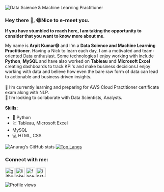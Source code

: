 ![Data Science & Machine Learning Practitioner](https://lh3.googleusercontent.com/KGbBYChtYOfNeb-n99g9z8taJXmSJp7lM3equavG7mGLXwqo8XKUv3JBKQoauScsp54cS5sDAbrtBeYoxksCR0K70sFXs2nAo0vFJeyjvXvvKp4njIu57TRoS6VXmLQMjlY-2QtTX85zTQkJ_zADj-xuug_FuW1YbiM34ZZa7uv3VkK8xmkGlt1KDqpq8EMCIssJ-MA4vgnD3bxlukZSxMYcLqzgKliQztDsNDogPNebPi5G0a4ueY2reJoMr8HBiJvr2pM7wIKPNXDaVHTI7v9syYJnAfjYrCFLpNtL4hGEkPo1wMko48gAQ5uxgySSzYn50VMm_VoHZ_j3AVlCIOzdjv-FAStBjnxJFfLn4JpsBjNSVZQ71A1x4DFc4B9pWiBrBo_DwMxxT3IVQ1mp73xB46zmoZiThSRkrnVOR8P6kJdBoJYih-o6XldBXRV1tMZoNdEfJZaMwxiVfUGHlYPq0VTDT6k4tYxhD27er1dcQlXIPJeMfBA4f9dDF9qfRi6irCymrTLSSQMNrQiIz3veI4YkearHD4CuUD54Mw0BXJvE_mHDvgR5fYU1UfbKEcSwj9TEfwazIy0NTXo9Aa2xUzU1lvot9ZtTfXSLE--Vu-Z5671s5ig_XVOqLY374kyobpOkL-g-RVwqeauBjoJTD9fzsE1t2r_s-jzBlEDuT2ylok_mq086oLzfmYo5jyDdOtNjo80fgTBI7H4YDJ2I=w1271-h367-no?authuser=0)

### Hey there 👋, 😄Nice to e-meet you.<br>
**If you have stumbled to reach here, I am taking the opportunity to consider that you want to know more about me.**<br>

My name is **Arpit Kumar😄** and I'm a **Data Science and Machine Learning Practitioner**. Having a Nick to learn each day, I am a motivated and team-oriented Data enthusiast. Some technologies I enjoy working with include **Python**, **MySQL** and have also worked on **Tableau** and **Microsoft Excel** creating dashboards to track KPI's and make business decisions.I enjoy working with data and believe how even the bare raw form of data can lead to actionable and business driven insights.<br><br>
🔭 I’m currently learning and preparing for AWS Cloud Practitioner certificate exam along with NLP.<br>
👯 I’m looking to collaborate with Data Scientists, Analysts.<br><br>
**Skills:** 
* :snake: Python
* :chart: Tableau, Microsoft Excel
* MySQL
* :computer: HTML, CSS 

![Anurag's GitHub stats](https://github-readme-stats.vercel.app/api?username=Arpitkr95&show_icons=true&theme=buefy )              [![Top Langs](https://github-readme-stats.vercel.app/api/top-langs/?username=Arpitkr95&layout=compact&theme=buefy )](https://github.com/Arpitkr95/github-readme-stats)

### Connect with me:
[<img src='https://cdn.jsdelivr.net/npm/simple-icons@3.0.1/icons/github.svg' alt='github' height='30'>](https://github.com/Arpitkr95)   [<img src='https://cdn.jsdelivr.net/npm/simple-icons@3.0.1/icons/linkedin.svg' alt='linkedin' height='30'>](https://www.linkedin.com/in/arpitkumar2505/)    [<img src='https://cdn.jsdelivr.net/npm/simple-icons@3.0.1/icons/facebook.svg' alt='facebook' height='30'>](https://www.facebook.com/arpit.kumar.57)    [<img src='https://cdn.jsdelivr.net/npm/simple-icons@3.0.1/icons/instagram.svg' alt='instagram' height='30'>](https://www.instagram.com/arpit_kr_25/)  

![Profile views](https://gpvc.arturio.dev/Arpitkr95)  
